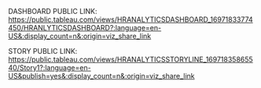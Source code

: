 DASHBOARD PUBLIC LINK:
https://public.tableau.com/views/HRANALYTICSDASHBOARD_16971833774450/HRANLYTICSDASHBOARD?:language=en-US&:display_count=n&:origin=viz_share_link

STORY PUBLIC LINK:
https://public.tableau.com/views/HRANALYTICSSTORYLINE_16971835865540/Story1?:language=en-US&publish=yes&:display_count=n&:origin=viz_share_link

